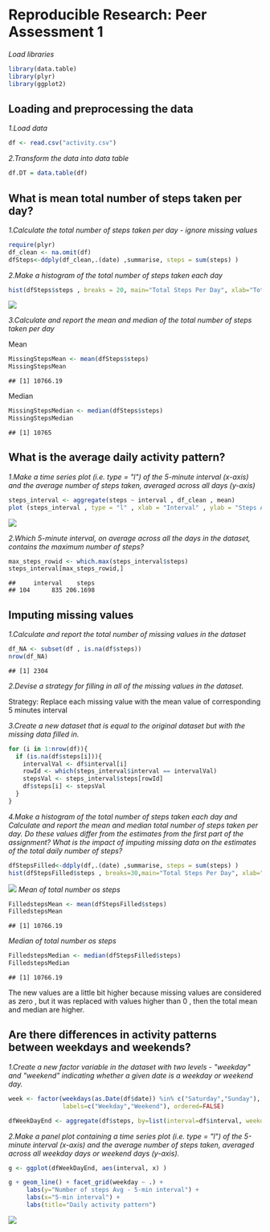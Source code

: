 # Reproducible Research: Peer Assessment 1

*Load libraries*


```r
library(data.table)
library(plyr)
library(ggplot2)
```

## Loading and preprocessing the data

*1.Load data*


```r
df <- read.csv("activity.csv")
```
*2.Transform the data into data table*


```r
df.DT = data.table(df)
```

## What is mean total number of steps taken per day?

*1.Calculate the total number of steps taken per day - ignore missing values*

```r
require(plyr)
df_clean <- na.omit(df)
dfSteps<-ddply(df_clean,.(date) ,summarise, steps = sum(steps) )
```

*2.Make a histogram of the total number of steps taken each day*

```r
hist(dfSteps$steps , breaks = 20, main="Total Steps Per Day", xlab="Total steps" ,ylab="Frequency", col="blue")
```

![](PA1_template_files/figure-html/unnamed-chunk-2-1.png) 

*3.Calculate and report the mean and median of the total number of steps taken per day*

Mean


```r
MissingStepsMean <- mean(dfSteps$steps)
MissingStepsMean
```

```
## [1] 10766.19
```

Median


```r
MissingStepsMedian <- median(dfSteps$steps)
MissingStepsMedian
```

```
## [1] 10765
```

## What is the average daily activity pattern?

*1.Make a time series plot (i.e. type = "l") of the 5-minute interval (x-axis) and the average number of steps taken, averaged across all days (y-axis)*


```r
steps_interval <- aggregate(steps ~ interval , df_clean , mean)
plot (steps_interval , type = "l" , xlab = "Interval" , ylab = "Steps Avg" , col = "blue")
```

![](PA1_template_files/figure-html/unnamed-chunk-3-1.png) 

*2.Which 5-minute interval, on average across all the days in the dataset, contains the maximum number of steps?*


```r
max_steps_rowid <- which.max(steps_interval$steps)
steps_interval[max_steps_rowid,]
```

```
##     interval    steps
## 104      835 206.1698
```

## Imputing missing values

*1.Calculate and report the total number of missing values in the dataset*


```r
df_NA <- subset(df , is.na(df$steps))
nrow(df_NA)
```

```
## [1] 2304
```

*2.Devise a strategy for filling in all of the missing values in the dataset.*

  Strategy: Replace each missing value with the mean value of corresponding 5 minutes interval


*3.Create a new dataset that is equal to the original dataset but with the missing data filled in.*

```r
for (i in 1:nrow(df)){
  if (is.na(df$steps[i])){
    intervalVal <- df$interval[i]
    rowId <- which(steps_interval$interval == intervalVal)
    stepsVal <- steps_interval$steps[rowId]
    df$steps[i] <- stepsVal
  }
}
```

*4.Make a histogram of the total number of steps taken each day and Calculate and report the mean and median total number of steps taken per day. Do these values differ from the estimates from the first part of the assignment? What is the impact of imputing missing data on the estimates of the total daily number of steps?*


```r
dfStepsFilled<-ddply(df,.(date) ,summarise, steps = sum(steps) )
hist(dfStepsFilled$steps , breaks=30,main="Total Steps Per Day", xlab="Total steps" ,ylab="Frequency", col="blue")
```

![](PA1_template_files/figure-html/unnamed-chunk-7-1.png) 
*Mean of total number os steps*

```r
FilledstepsMean <- mean(dfStepsFilled$steps)
FilledstepsMean
```

```
## [1] 10766.19
```

*Median of total number os steps*

```r
FilledstepsMedian <- median(dfStepsFilled$steps)
FilledstepsMedian
```

```
## [1] 10766.19
```

The new values are a little bit higher because missing values are considered as zero , but it was replaced with values higher than 0 , then the total mean and median are higher.

## Are there differences in activity patterns between weekdays and weekends?


*1.Create a new factor variable in the dataset with two levels - "weekday" and "weekend" indicating whether a given date is a weekday or weekend day.*


```r
week <- factor(weekdays(as.Date(df$date)) %in% c("Saturday","Sunday"), 
               labels=c("Weekday","Weekend"), ordered=FALSE)

dfWeekDayEnd <- aggregate(df$steps, by=list(interval=df$interval, weekday=week), mean)
```

*2.Make a panel plot containing a time series plot (i.e. type = "l") of the 5-minute interval (x-axis) and the average number of steps taken, averaged across all weekday days or weekend days (y-axis).*


```r
g <- ggplot(dfWeekDayEnd, aes(interval, x) )

g + geom_line() + facet_grid(weekday ~ .) + 
     labs(y="Number of steps Avg - 5-min interval") +
     labs(x="5-min interval") +
     labs(title="Daily activity pattern")
```

![](PA1_template_files/figure-html/unnamed-chunk-11-1.png) 
